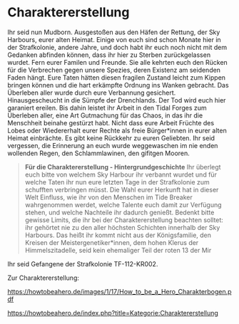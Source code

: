 # Charaktererstellung

Ihr seid nun Mudborn. Ausgestoßen aus den Häfen der Rettung, der Sky Harbours, eurer alten Heimat. Einige von euch sind schon Monate hier in der Strafkolonie, andere Jahre, und doch habt ihr euch noch nicht mit dem Gedanken abfinden können, dass ihr hier zu Sterben zurückgelassen wurdet. Fern eurer Familen und Freunde. Sie alle kehrten euch den Rücken für die Verbrechen gegen unsere Spezies, deren Existenz am seidenden Faden hängt. Eure Taten hätten diesen fragilen Zustand leicht zum Kippen bringen können und die hart erkämpfte Ordnung ins Wanken gebracht. Das Überleben aller wurde durch eure Verbannung gesichert. Hinausgescheucht in die Sümpfe der Drenchlands. Der Tod wird euch hier garaniert ereilen. Bis dahin leistet ihr Arbeit in den Tidal Forges zum Überleben aller, eine Art Gutmachung für das Chaos, in das ihr die Menschheit beinahe gestürzt habt. Nicht dass eure Arbeit Früchte des Lobes oder Wiedererhalt eurer Rechte als freie Bürger*innen in eurer alten Heimat einbrächte. Es gibt keine Rückkehr zu euren Geliebten. Ihr seid vergessen, die Erinnerung an euch wurde weggewaschen im nie enden wollenden Regen, den Schlammlawinen, den gifitgen Mooren.

> **Für die Charaktererstellung - Hintergrundgeschichte** Ihr überlegt euch bitte von welchem Sky Harbour ihr verbannt wurdet und für welche Taten ihr  nun eure letzten Tage in der Strafkolonie zum schufften verbringen müsst. Die Wahl eurer Herkunft hat in dieser Welt Einfluss, wie ihr von den Menschen im Tide Breaker wahrgenommen werdet, welche Talente euch damit zur Verfügung stehen, und welche Nachteile ihr dadurch genießt. Bedenkt bitte gewisse Limits, die ihr bei der Charaktererstellung beachten solltet: ihr gehörtet nie zu den aller höchsten Schichten innerhalb der Sky Harbours. Das heißt ihr kommt nicht aus der Königsfamilie, den Kreisen der Meistergenetiker*innen, dem hohen Klerus der Himmelszitadelle, seid kein ehemaliger Teil der roten 13 der Mir 

Ihr seid Gefangene der Strafkolonie TF-112-KR002. 


Zur Charaktererstellung:

https://howtobeahero.de/images/1/17/How_to_be_a_Hero_Charakterbogen.pdf

https://howtobeahero.de/index.php?title=Kategorie:Charaktererstellung